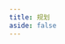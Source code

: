 ```yaml
---
title: 规划
aside: false
---
```


<todo-list :class="$style['todo-list']" :data="todoList" />

<script setup lang="ts">
import { reactive } from 'vue'
import TodoList from '../components/Todo-list.vue'

const todoList = reactive([
  {
    name: '重学 GIT。',
    desc: '被最近的冲突搞破防了，感觉自己不会 git 了',
    progress: 0.01
  },
  {
    name: '学习 MySQL。',
    progress: 0.2
  },
  {
    name: '服务端渲染 SSR。',
    desc: 'Nuxejs/Nextjs',
    progress: 0
  },
  {
    name: 'Nodejs。',
    progress: 0
  }
])
</script>

<style module>
  .todo-list {
    margin: 0 auto;
  }
</style>
